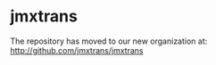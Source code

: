 jmxtrans
========

The repository has moved to our new organization at:  http://github.com/jmxtrans/jmxtrans